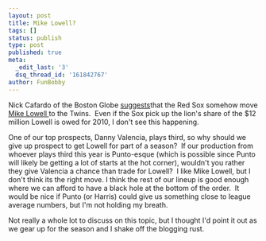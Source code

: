 ```yaml
---
layout: post
title: Mike Lowell?
tags: []
status: publish
type: post
published: true
meta:
  _edit_last: '3'
  dsq_thread_id: '161842767'
author: FunBobby
---
```

Nick Cafardo of the Boston Globe <a href="http://www.boston.com/sports/baseball/articles/2010/02/28/08_cinderellas_hope_the_shoe_fits_better_this_time/?page=full">suggests</a>that the Red Sox somehow move <a href="http://www.fangraphs.com/statss.aspx?playerid=527&amp;position=3B">Mike Lowell </a>to the Twins.  Even if the Sox pick up the lion's share of the $12 million Lowell is owed for 2010, I don't see this happening. 

One of our top prospects, Danny Valencia, plays third, so why should we give up prospect to get Lowell for part of a season?  If our production from whoever plays third this year is Punto-esque (which is possible since Punto will likely be getting a lot of starts at the hot corner), wouldn't you rather they give Valencia a chance than trade for Lowell?  I like Mike Lowell, but I don't think its the right move. I think the rest of our lineup is good enough where we can afford to have a black hole at the bottom of the order.  It would be nice if Punto (or Harris) could give us something close to league average numbers, but I'm not holding my breath. 

Not really a whole lot to discuss on this topic, but I thought I'd point it out as we gear up for the season and I shake off the blogging rust.
